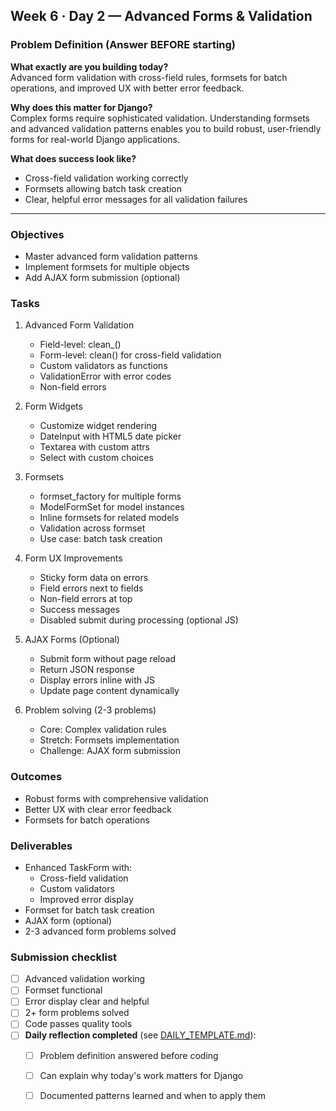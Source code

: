 ## Week 6 · Day 2 — Advanced Forms & Validation

### Problem Definition (Answer BEFORE starting)
**What exactly are you building today?**  
Advanced form validation with cross-field rules, formsets for batch operations, and improved UX with better error feedback.

**Why does this matter for Django?**  
Complex forms require sophisticated validation. Understanding formsets and advanced validation patterns enables you to build robust, user-friendly forms for real-world Django applications.

**What does success look like?**  
- Cross-field validation working correctly
- Formsets allowing batch task creation
- Clear, helpful error messages for all validation failures

---

### Objectives
- Master advanced form validation patterns
- Implement formsets for multiple objects
- Add AJAX form submission (optional)

### Tasks
1) Advanced Form Validation
   - Field-level: clean_<fieldname>()
   - Form-level: clean() for cross-field validation
   - Custom validators as functions
   - ValidationError with error codes
   - Non-field errors

2) Form Widgets
   - Customize widget rendering
   - DateInput with HTML5 date picker
   - Textarea with custom attrs
   - Select with custom choices

3) Formsets
   - formset_factory for multiple forms
   - ModelFormSet for model instances
   - Inline formsets for related models
   - Validation across formset
   - Use case: batch task creation

4) Form UX Improvements
   - Sticky form data on errors
   - Field errors next to fields
   - Non-field errors at top
   - Success messages
   - Disabled submit during processing (optional JS)

5) AJAX Forms (Optional)
   - Submit form without page reload
   - Return JSON response
   - Display errors inline with JS
   - Update page content dynamically

6) Problem solving (2-3 problems)
   - Core: Complex validation rules
   - Stretch: Formsets implementation
   - Challenge: AJAX form submission

### Outcomes
- Robust forms with comprehensive validation
- Better UX with clear error feedback
- Formsets for batch operations

### Deliverables
- Enhanced TaskForm with:
  - Cross-field validation
  - Custom validators
  - Improved error display
- Formset for batch task creation
- AJAX form (optional)
- 2-3 advanced form problems solved

### Submission checklist
- [ ] Advanced validation working
- [ ] Formset functional
- [ ] Error display clear and helpful
- [ ] 2+ form problems solved
- [ ] Code passes quality tools
- [ ] **Daily reflection completed** (see [DAILY_TEMPLATE.md](../../DAILY_TEMPLATE.md)):
  - [ ] Problem definition answered before coding
  - [ ] Can explain why today's work matters for Django
  - [ ] Documented patterns learned and when to apply them




